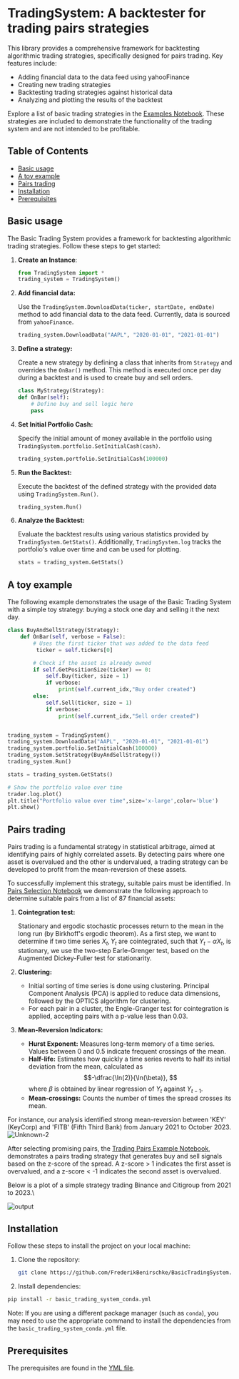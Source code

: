 # TradingSystem: A backtester for trading pairs strategies

This library provides a comprehensive framework for backtesting algorithmic trading strategies, specifically designed for pairs trading. Key features include:

* Adding financial data to the data feed using yahooFinance
* Creating new trading strategies
* Backtesting trading strategies against historical data
* Analyzing and plotting the results of the backtest

Explore a list of basic trading strategies in the [Examples Notebook](TradingSystem/Examples.ipynb). These strategies are included to demonstrate the functionality of the trading system and are not intended to be profitable.



## Table of Contents

- [Basic usage](#basic-usage)
- [A toy example](#a-toy-example)
- [Pairs trading](#pairs-trading)
- [Installation](#installation)
- [Prerequisites](#prerequisites)

## Basic usage

The Basic Trading System provides a framework for backtesting algorithmic trading strategies. Follow these steps to get started:

1. **Create an Instance**:
   ```python
   from TradingSystem import *
   trading_system = TradingSystem()
   ```

2. **Add financial data:**

    Use the `TradingSystem.DownloadData(ticker, startDate, endDate)` method to add financial data to the data feed. Currently, data is sourced from `yahooFinance`.
    ```python
    trading_system.DownloadData("AAPL", "2020-01-01", "2021-01-01")
    ```


3. **Define a strategy:**

    Create a new strategy by defining a class that inherits from `Strategy` and overrides the `OnBar()` method. This method is executed once per day during a backtest and is used to create buy and sell orders.
    ```python
    class MyStrategy(Strategy):
    def OnBar(self):
        # Define buy and sell logic here
        pass
    ```


4.  **Set Initial Portfolio Cash:**

    Specify the initial amount of money available in the portfolio using `TradingSystem.portfolio.SetInitialCash(cash)`.
    ```python 
    trading_system.portfolio.SetInitialCash(100000)
    ```


5. **Run the Backtest:**

    Execute the backtest of the defined strategy with the provided data using `TradingSystem.Run()`.
    ```python
    trading_system.Run()
    ```

6. **Analyze the Backtest:**

    Evaluate the backtest results using various statistics provided by `TradingSystem.GetStats()`. Additionally, `TradingSystem.log` tracks the portfolio's value over time and can be used for plotting.
    ```python
    stats = trading_system.GetStats()
    ```

## A toy example




The following example demonstrates the usage of the Basic Trading System with a simple toy strategy: buying a stock one day and selling it the next day.
```python
class BuyAndSellStrategy(Strategy):
    def OnBar(self, verbose = False):
        # Uses the first ticker that was added to the data feed
         ticker = self.tickers[0]

        # Check if the asset is already owned
        if self.GetPositionSize(ticker) == 0:
            self.Buy(ticker, size = 1)
            if verbose:
                print(self.current_idx,"Buy order created")
        else:
            self.Sell(ticker, size = 1)
            if verbose:
                print(self.current_idx,"Sell order created")


trading_system = TradingSystem()
trading_system.DownloadData("AAPL", "2020-01-01", "2021-01-01")
trading_system.portfolio.SetInitialCash(100000)
trading_system.SetStrategy(BuyAndSellStrategy())
trading_system.Run()

stats = trading_system.GetStats()

# Show the portfolio value over time
trader.log.plot()
plt.title("Portfolio value over time",size='x-large',color='blue')
plt.show()
```








## Pairs trading
Pairs trading is a fundamental strategy in statistical arbitrage, aimed at identifying pairs of highly correlated assets. By detecting pairs where one asset is overvalued and the other is undervalued, a trading strategy can be developed to profit from the mean-reversion of these assets.

To successfully implement this strategy, suitable pairs must be identified. In [Pairs Selection Notebook](TradingSystem/PairsSelection.ipynb) we demonstrate the following approach to determine suitable pairs from a list of 87 financial assets:
1. **Cointegration test:** 

    Stationary and ergodic stochastic processes return to the mean in the long run  (by Birkhoff's ergodic theorem). As a first step, we want to determine if two time series $X_t, Y_t$ are cointegrated, such that $Y_t -\alpha X_t$, is stationary, we use the two-step Earle-Grenger test,  based on the Augmented Dickey-Fuller test for stationarity.
2. **Clustering:**
    - Initial sorting of time series is done using clustering. Principal Component Analysis (PCA) is applied to reduce data dimensions, followed by the OPTICS algorithm for clustering.
    - For each pair in a cluster, the Engle-Granger test for cointegration is applied, accepting pairs with a p-value less than 0.03.
    
3. **Mean-Reversion Indicators:**
    - **Hurst Exponent:** 
    Measures long-term memory of a time series. Values between 0 and 0.5 indicate frequent crossings of the mean.
    - **Half-life:**  Estimates how quickly a time series reverts to half its initial deviation from the mean, calculated as
    $$-\dfrac{\ln(2)}{\ln(\beta)},
    $$
    where $\beta$ is obtained by linear regression of $Y_t$ against $Y_{t-1}$.
    - **Mean-crossings:**  Counts the number of times the spread crosses its mean.

For instance, our analysis identified strong mean-reversion between 'KEY' (KeyCorp) and 'FITB' (Fifth Third Bank) from January 2021 to October 2023.
![Unknown-2](https://github.com/FrederikBenirschke/BasicTradingSystem/assets/133478072/191ac842-819a-4552-9c4a-a99931ae9670)




After selecting promising pairs, the  [Trading Pairs Example Notebook](TradingSystem/TradingPairsExample.ipynb), demonstrates a pairs trading strategy that generates buy and sell signals based on the z-score of the spread. A z-score > 1 indicates the first asset is overvalued, and a z-score < -1 indicates the second asset is overvalued.

Below is a plot of a simple strategy trading Binance and Citigroup from 2021 to 2023.\



   ![output](https://github.com/FrederikBenirschke/BasicTradingSystem/assets/133478072/eac2bb56-fd2c-4487-9156-53f74e9abe0d)


## Installation

Follow these steps to install the project on your local machine:

1. Clone the repository:

   ```bash
   git clone https://github.com/FrederikBenirschke/BasicTradingSystem.git

2. Install dependencies:
```bash
pip install -r basic_trading_system_conda.yml
```

Note: If you are using a different package manager (such as `conda`), you may need to use the appropriate command to install the dependencies from the `basic_trading_system_conda.yml` file.



## Prerequisites 
The prerequisites are found in the [YML file](basic_trading_sytem.conda.yml).







  

